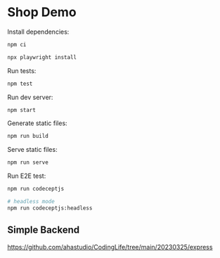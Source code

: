 # Shop Demo

Install dependencies:

```bash
npm ci

npx playwright install
```

Run tests:

```bash
npm test
```

Run dev server:

```bash
npm start
```

Generate static files:

```bash
npm run build
```

Serve static files:

```bash
npm run serve
```

Run E2E test:

```bash
npm run codeceptjs

# headless mode
npm run codeceptjs:headless
```

## Simple Backend

<https://github.com/ahastudio/CodingLife/tree/main/20230325/express>
